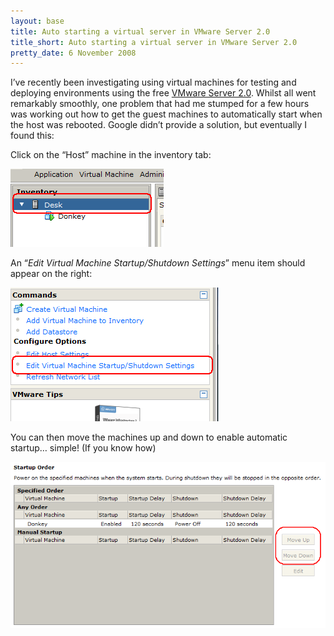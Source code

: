 ```yaml
---
layout: base
title: Auto starting a virtual server in VMware Server 2.0
title_short: Auto starting a virtual server in VMware Server 2.0
pretty_date: 6 November 2008
---
```


I’ve recently been investigating using virtual machines for testing and
deploying environments using the free [VMware Server 2.0][]. Whilst all
went remarkably smoothly, one problem that had me stumped for a few
hours was working out how to get the guest machines to automatically
start when the host was rebooted. Google didn’t provide a solution, but
eventually I found this:

Click on the “Host” machine in the inventory tab:

<div class="center">
    <img title="Select the Host machine in the inventory tab" alt="Select the Host machine in the inventory tab" src="/content/images/blog/vmware-how-to-start-automatic-1.png" />
</div>

An “*Edit Virtual Machine Startup/Shutdown Settings*” menu item should
appear on the right:

<div class="center">
    <img title="Select Edit Startup/Shutdown Settings" alt="Select Edit Startup/Shutdown Settings" src="/content/images/blog/vmware-how-to-start-automatic-2.png" />
</div>

You can then move the machines up and down to enable automatic startup…
simple! (If you know how)

<div class="center">
    <img title="Choose which machines to startup and in which order" alt="Choose which machines to startup and in which order" src="/content/images/blog/vmware-how-to-start-automatic-3.png" />
</div>

  [VMware Server 2.0]: http://www.vmware.com/products/server/     "VMware Server 2.0 Download"

